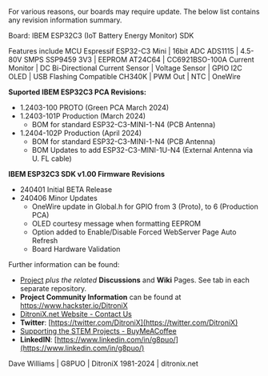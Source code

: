 
For various reasons, our boards may require update.  The below list contains any revision information summary.

Board: IBEM ESP32C3 (IoT Battery Energy Monitor) SDK

Features include MCU Espressif ESP32-C3 Mini | 16bit ADC ADS1115 | 4.5-80V SMPS SSP9459 3V3 | EEPROM AT24C64 | CC6921BSO-100A Current Monitor | DC Bi-Directional Current Sensor | Voltage Sensor | GPIO I2C OLED | USB Flashing Compatible CH340K | PWM Out | NTC | OneWire

**Suported IBEM ESP32C3 PCA Revisions:**
- 1.2403-100 PROTO (Green PCA March 2024)
 - 1.2403-101P Production (March 2024)
	 - BOM for standard ESP32-C3-MINI-1-N4  (PCB Antenna)
 - 1.2404-102P Production  (April 2024)
	 - BOM for standard ESP32-C3-MINI-1-N4  (PCB Antenna)
	 - BOM Updates to add ESP32-C3-MINI-1U-N4 (External Antenna via U. FL cable)
   
**IBEM ESP32C3 SDK v1.00 Firmware Revisions**
 - 240401 Initial BETA Release
 - 240406 Minor Updates
 	 - OneWire update in Global.h for GPIO from 3 (Proto), to 6 (Production PCA)
	 - OLED courtesy message when formatting EEPROM
	 - Option added to Enable/Disable Forced WebServer Page Auto Refresh
	 - Board Hardware Validation



Further information can be found:

* [Project](https://github.com/DitroniX?tab=repositories) *plus the related* **Discussions** and **Wiki** Pages.  See tab in each separate repository.
* **Project Community Information** can be found at https://www.hackster.io/DitroniX
* [DitroniX.net Website - Contact Us](https://ditronix.net/contact/)
* **Twitter**: [https://twitter.com/DitroniX](https://twitter.com/DitroniX)
* [Supporting the STEM Projects - BuyMeACoffee](https://www.buymeacoffee.com/DitroniX)
*  **LinkedIN**: [https://www.linkedin.com/in/g8puo/](https://www.linkedin.com/in/g8puo/)

Dave Williams | G8PUO | DitroniX 1981-2024 | ditronix.net
